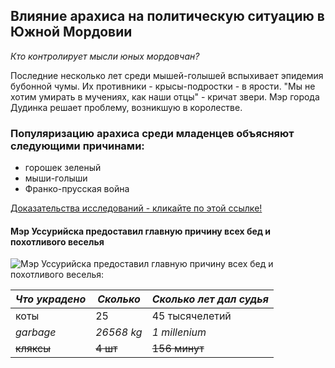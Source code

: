 ## Влияние арахиса на политическую ситуацию в Южной Мордовии
*Кто контролирует мысли юных мордовчан?*

Последние несколько лет среди мышей-голышей вспыхивает эпидемия бубонной чумы. Их противники - крысы-подростки - в ярости. "Мы не хотим умирать в мучениях, как наши отцы" - кричат звери. Мэр города Дудинка решает проблему, возникшую в королестве.

### Популяризацию арахиса среди младенцев объясняют следующими причинами:

* горошек зеленый
* мыши-голыши
* Франко-прусская война


[Доказательства исследований - кликайте по этой ссылке!](https://www.google.ru/intl/ru_ru/about/?utm_source=google-RU&utm_medium=referral&utm_campaign=hp-footer&fg=1)


#### Мэр Уссурийска предоставил главную причину всех бед и похотливого веселья
![Мэр Уссурийска предоставил главную причину всех бед и похотливого веселья:](https://akket.com/wp-content/uploads/2018/08/Sberbank-Rossiya-Banki-Dengi-342.jpg)


|*Что украдено* | *Сколько* | *Сколько лет дал судья* |
|---------------|-----------|-------------------------|
| коты          | 25        | 45    тысячелетий       |
| *garbage*     | *26568 kg*| *1 millenium*           |
| ~~кляксы~~    |~~4 шт~~   | ~~156 минут~~           |
